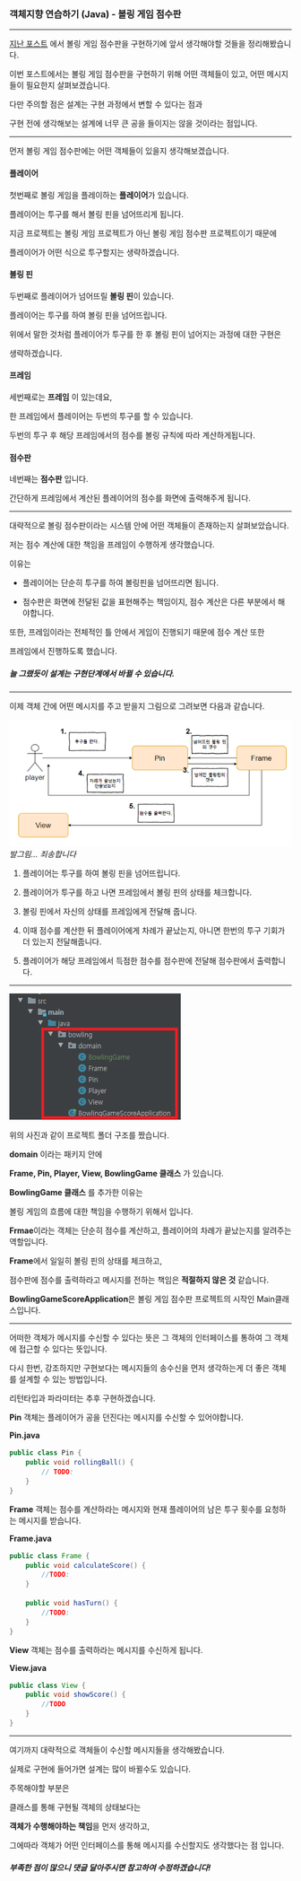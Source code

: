 ### 객체지향 연습하기 (Java) - 볼링 게임 점수판

---

[지난 포스트](https://pro-dev.tistory.com/50) 에서 볼링 게임 점수판을 구현하기에 앞서 생각해야할 것들을 정리해봤습니다.

이번 포스트에서는 볼링 게임 점수판을 구현하기 위해 어떤 객체들이 있고, 어떤 메시지들이 필요한지 살펴보겠습니다.

다만 주의할 점은 설계는 구현 과정에서 변할 수 있다는 점과

구현 전에 생각해보는 설계에 너무 큰 공을 들이지는 않을 것이라는 점입니다.

---

먼저 볼링 게임 점수판에는 어떤 객체들이 있을지 생각해보겠습니다.

#### 플레이어

첫번째로 볼링 게임을 플레이하는 **플레이어**가 있습니다.

플레이어는 투구를 해서 볼링 핀을 넘어뜨리게 됩니다.

지금 프로젝트는 볼링 게임 프로젝트가 아닌 볼링 게임 점수판 프로젝트이기 때문에

플레이어가 어떤 식으로 투구할지는 생략하겠습니다.

#### 볼링 핀 

두번째로 플레이어가 넘어뜨릴 **볼링 핀**이 있습니다.

플레이어는 투구를 하여 볼링 핀을 넘어뜨립니다.

위에서 말한 것처럼 플레이어가 투구를 한 후 볼링 핀이 넘어지는 과정에 대한 구현은 

생략하겠습니다.

#### 프레임

세번째로는 **프레임** 이 있는데요, 

한 프레임에서 플레이어는 두번의 투구를 할 수 있습니다.

두번의 투구 후 해당 프레임에서의 점수를 볼링 규칙에 따라 계산하게됩니다.

#### 점수판

네번째는 **점수판** 입니다.

간단하게 프레임에서 계산된 플레이어의 점수를 화면에 출력해주게 됩니다.

----

대략적으로 볼링 점수판이라는 시스템 안에 어떤 객체들이 존재하는지 살펴보았습니다.

저는 점수 계산에 대한 책임을 프레임이 수행하게 생각했습니다.

이유는 

* 플레이어는 단순히 투구를 하여 볼링핀을 넘어뜨리면 됩니다.

* 점수판은 화면에 전달된 값을 표현해주는 책임이지, 점수 계산은 다른 부분에서 해야합니다.

또한, 프레임이라는 전체적인 틀 안에서 게임이 진행되기 때문에 점수 계산 또한 

프레임에서 진행하도록 했습니다.

##### 늘 그랬듯이 설계는 구현단계에서 바뀔 수 있습니다.

----

이제 객체 간에 어떤 메시지를 주고 받을지 그림으로 그려보면 다음과 같습니다.

![oop Pic](images/oopPic.png)
_발그림... 죄송합니다_

1. 플레이어는 투구를 하여 볼링 핀을 넘어뜨립니다.

2. 플레이어가 투구를 하고 나면 프레임에서 볼링 핀의 상태를 체크합니다.

3. 볼링 핀에서 자신의 상태를 프레임에게 전달해 줍니다.

4. 이때 점수를 계산한 뒤 플레이어에게 차례가 끝났는지, 아니면 한번의 투구 기회가 더 있는지 전달해줍니다.

5. 플레이어가 해당 프레임에서 득점한 점수를 점수판에 전달해 점수판에서 출력합니다.

---

![create prj](images/createproject.png)

위의 사진과 같이 프로젝트 폴더 구조를 짰습니다.

**domain** 이라는 패키지 안에 

**Frame, Pin, Player, View, BowlingGame 클래스** 가 있습니다.

**BowlingGame 클래스** 를 추가한 이유는

볼링 게임의 흐름에 대한 책임을 수행하기 위해서 입니다.

**Frmae**이라는 객체는 단순히 점수를 계산하고, 플레이어의 차례가 끝났는지를 알려주는 역할입니다.

**Frame**에서 일일히 볼링 핀의 상태를 체크하고,

점수판에 점수를 출력하라고 메시지를 전하는 책임은 **적절하지 않은 것** 같습니다.

**BowlingGameScoreApplication**은 볼링 게임 점수판 프로젝트의 시작인 Main클래스입니다.

---

어떠한 객체가 메시지를 수신할 수 있다는 뜻은 그 객체의 인터페이스를 통하여 그 객체에 접근할 수 있다는 뜻입니다.

다시 한번, 강조하지만 구현보다는 메시지들의 송수신을 먼저 생각하는게 더 좋은 객체를 설계할 수 있는 방법입니다.

리턴타입과 파라미터는 추후 구현하겠습니다.

**Pin** 객체는 플레이어가 공을 던진다는 메시지를 수신할 수 있어야합니다.

**Pin.java**
```java
public class Pin {
    public void rollingBall() {
        // TODO:
    }
}
```

**Frame** 객체는 점수를 계산하라는 메시지와 현재 플레이어의 남은 투구 횟수를 요청하는 메시지를 받습니다.

**Frame.java**
```java
public class Frame {
    public void calculateScore() {
        //TODO:
    }

    public void hasTurn() {
        //TODO:
    }
}
```

**View** 객체는 점수를 출력하라는 메시지를 수신하게 됩니다.

**View.java**
```java
public class View {
    public void showScore() {
        //TODO
    }
}
```
---

여기까지 대략적으로 객체들이 수신할 메시지들을 생각해봤습니다.

실제로 구현에 들어가면 설계는 많이 바뀔수도 있습니다.

주목해야할 부분은 

클래스를 통해 구현될 객체의 상태보다는 

**객체가 수행해야하는 책임**을 먼저 생각하고,

그에따라 객체가 어떤 인터페이스를 통해 메시지를 수신할지도 생각했다는 점 입니다.

##### 부족한 점이 많으니 댓글 달아주시면 참고하여 수정하겠습니다!


